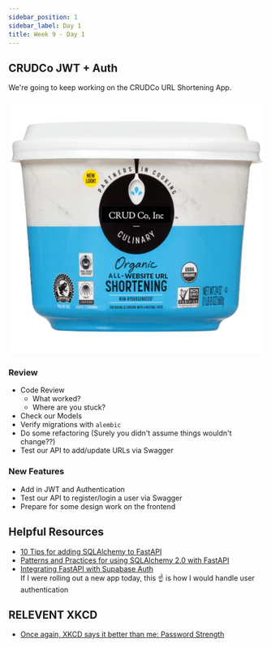 ```yaml
---
sidebar_position: 1
sidebar_label: Day 1
title: Week 9 - Day 1
---
```


<!-- markdownlint-disable no-inline-html -->

## CRUDCo JWT + Auth

We're going to keep working on the CRUDCo URL Shortening App.

![It's URL Shortening!](./img/shortening.png)

### Review

- Code Review
  - What worked?
  - Where are you stuck?
- Check our Models
- Verify migrations with `alembic`
- Do some refactoring (Surely you didn't assume things wouldn't change??)
- Test our API to add/update URLs via Swagger

### New Features

- Add in JWT and Authentication
- Test our API to register/login a user via Swagger
- Prepare for some design work on the frontend

## Helpful Resources

- [10 Tips for adding SQLAlchemy to FastAPI](https://bitestreams.com/blog/fastapi-sqlalchemy/)
- [Patterns and Practices for using SQLAlchemy 2.0 with FastAPI](https://chaoticengineer.hashnode.dev/fastapi-sqlalchemy#heading-api-with-the-orm)
- [Integrating FastAPI with Supabase Auth](https://dev.to/j0/integrating-fastapi-with-supabase-auth-780)
    <br/>If I were rolling out a new app today, this :point_up: is how I would handle user authentication

## RELEVENT XKCD

- [Once again, XKCD says it better than me: Password Strength](https://xkcd.com/936/)